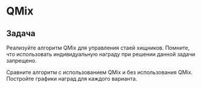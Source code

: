 # QMix

## Задача
Реализуйте алгоритм QMix для управления стаей хищников. Помните, что использовать индивидуальную награду при решении данной задачи запрещено.

Сравните алгоритм с использованием QMix и без использования QMix. Постройте графики наград для каждого варианта.